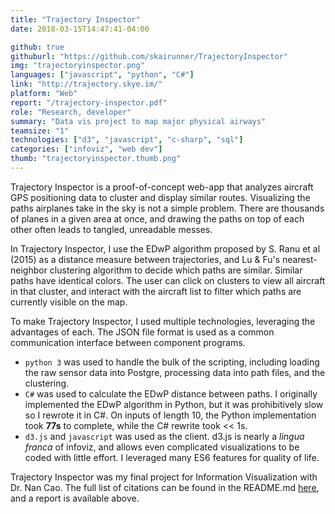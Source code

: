 ```yaml
---
title: "Trajectory Inspector"
date: 2018-03-15T14:47:41-04:00

github: true
githuburl: "https://github.com/skairunner/TrajectoryInspector"
img: "trajectoryinspector.png"
languages: ["javascript", "python", "C#"]
link: "http://trajectory.skye.im/"
platform: "Web"
report: "/trajectory-inspector.pdf"
role: "Research, developer"
summary: "Data vis project to map major physical airways"
teamsize: "1"
technologies: ["d3", "javascript", "c-sharp", "sql"]
categories: ["infoviz", "web dev"]
thumb: "trajectoryinspector.thumb.png"
---
```


Trajectory Inspector is a proof-of-concept web-app that analyzes aircraft GPS positioning data to cluster and display similar routes. Visualizing the paths airplanes take in the sky is not a simple problem. There are thousands of planes in a given area at once, and drawing the paths on top of each other often leads to tangled, unreadable messes. 

In Trajectory Inspector, I use the EDwP algorithm proposed by S. Ranu et al (2015) as a distance measure between trajectories, and Lu & Fu's nearest-neighbor clustering algorithm to decide which paths are similar. Similar paths have identical colors. The user can click on clusters to view all aircraft in that cluster, and interact with the aircraft list to filter which paths are currently visible on the map. 

To make Trajectory Inspector, I used multiple technologies, leveraging the advantages of each. The JSON file format is used as a common communication interface between component programs.

* `python 3` was used to handle the bulk of the scripting, including loading the raw sensor data into Postgre, processing data into path files, and the clustering.
* `C#` was used to calculate the EDwP distance between paths. I originally implemented the EDwP algorithm in Python, but it was prohibitively slow so I rewrote it in C#. On inputs of length 10, the Python implementation took **77s** to complete, while the C# rewrite took << 1s.
* `d3.js` and `javascript` was used as the client. d3.js is nearly a *lingua franca* of infoviz, and allows even complicated visualizations to be coded with little effort. I leveraged many ES6 features for quality of life.


Trajectory Inspector was my final project for Information Visualization with Dr. Nan Cao. The full list of citations can be found in the README.md [here](https://github.com/skairunner/TrajectoryInspector), and a report is available above.







